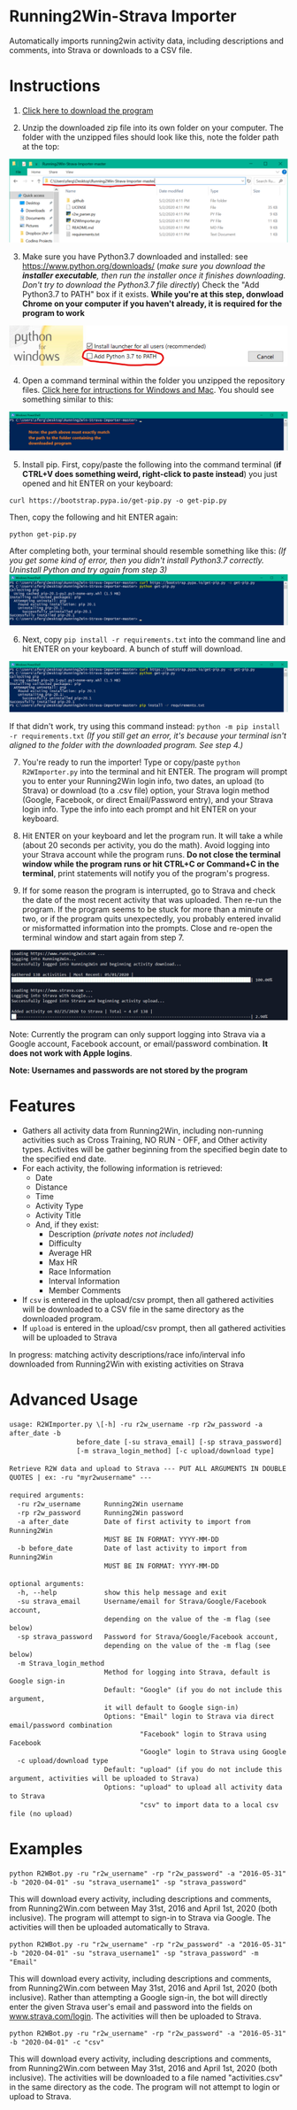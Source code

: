 # Running2Win-Strava Importer
Automatically imports running2win activity data, including descriptions and comments, into Strava or downloads to a CSV file.

# Instructions

1. [Click here to download the program](https://github.com/sfergusond/Running2Win-Strava-Importer/archive/master.zip)

2. Unzip the downloaded zip file into its own folder on your computer. The folder with the unzipped files should look like this, note the folder path at the top:

![step1](https://github.com/sfergusond/imgdump/blob/master/step1.png?raw=true)

3. Make sure you have Python3.7 downloaded and installed: see https://www.python.org/downloads/ (*make sure you download the __installer executable__, then run the installer once it finishes downloading. Don't try to download the Python3.7 file directly*) Check the "Add Python3.7 to PATH" box if it exists. __While you're at this step, donwload Chrome on your computer if you haven't already, it is required for the program to work__

![install](https://github.com/sfergusond/imgdump/blob/master/install.png?raw=true)

4. Open a command terminal within the folder you unzipped the repository files. [Click here for intructions for Windows and Mac](https://www.groovypost.com/howto/open-command-window-terminal-window-specific-folder-windows-mac-linux/). You should see something similar to this:

![step4](https://github.com/sfergusond/imgdump/blob/master/step%203.png?raw=true)

5. Install pip. First, copy/paste the following into the command terminal (__if CTRL+V does something weird, right-click to paste instead__) you just opened and hit ENTER on your keyboard: 
```
curl https://bootstrap.pypa.io/get-pip.py -o get-pip.py
```
Then, copy the following and hit ENTER again:   
```
python get-pip.py
```

After completing both, your terminal should resemble something like this:
  _(If you get some kind of error, then you didn't install Python3.7 correctly. Uninstall Python and try again from step 3)_
![step5](https://github.com/sfergusond/imgdump/blob/master/step5.png?raw=true)

6. Next, copy ```pip install -r requirements.txt``` into the command line and hit ENTER on your keyboard. A bunch of stuff will download.

![step6](https://github.com/sfergusond/imgdump/blob/master/step6.png?raw=true)

If that didn't work, try using this command instead: `python -m pip install -r requirements.txt` _(If you still get an error, it's because your terminal isn't aligned to the folder with the downloaded program. See step 4.)_

7. You're ready to run the importer! Type or copy/paste `python R2WImporter.py` into the terminal and hit ENTER. The program will prompt you to enter your Running2Win login info, two dates, an upload (to Strava) or download (to a .csv file) option, your Strava login method (Google, Facebook, or direct Email/Password entry), and your Strava login info. Type the info into each prompt and hit ENTER on your keyboard.

8. Hit ENTER on your keyboard and let the program run. It will take a while (about 20 seconds per activity, you do the math). Avoid logging into your Strava account while the program runs. __Do not close the terminal window while the program runs or hit CTRL+C or Command+C in the terminal__, print statements will notify you of the program's progress.

9. If for some reason the program is interrupted, go to Strava and check the date of the most recent activity that was uploaded. Then re-run the program. If the program seems to be stuck for more than a minute or two, or if the program quits unexpectedly, you probably entered invalid or misformatted information into the prompts. Close and re-open the terminal window and start again from step 7.

![sucess](https://github.com/sfergusond/imgdump/blob/master/success.png?raw=true)

Note: Currently the program can only support logging into Strava via a Google account, Facebook account, or email/password combination. __It does not work with Apple logins__.

__Note: Usernames and passwords are not stored by the program__

# Features

* Gathers all activity data from Running2Win, including non-running activities such as Cross Training, NO RUN - OFF, and Other activity types. Activites will be gather beginning from the specified begin date to the specified end date.
* For each activity, the following information is retrieved:
  - Date
  - Distance
  - Time
  - Activity Type
  - Activity Title
  - And, if they exist:
    - Description _(private notes not included)_
    - Difficulty
    - Average HR
    -  Max HR
    - Race Information
    - Interval Information
    - Member Comments
* If `csv` is entered in the upload/csv prompt, then all gathered activities will be downloaded to a CSV file in the same directory as the downloaded program.
* If `upload` is entered in the upload/csv prompt, then all gathered activities will be uploaded to Strava

In progress: matching activity descriptions/race info/interval info downloaded from Running2Win with existing activities on Strava
   
# Advanced Usage

```
usage: R2WImporter.py \[-h] -ru r2w_username -rp r2w_password -a after_date -b
                 before_date [-su strava_email] [-sp strava_password] 
                 [-m strava_login_method] [-c upload/download type]

Retrieve R2W data and upload to Strava --- PUT ALL ARGUMENTS IN DOUBLE QUOTES | ex: -ru "myr2wusername" ---

required arguments:
  -ru r2w_username      Running2Win username
  -rp r2w_password      Running2Win password
  -a after_date         Date of first activity to import from Running2Win 
                        MUST BE IN FORMAT: YYYY-MM-DD
  -b before_date        Date of last activity to import from Running2Win
                        MUST BE IN FORMAT: YYYY-MM-DD

optional arguments:
  -h, --help            show this help message and exit
  -su strava_email      Username/email for Strava/Google/Facebook account, 
                        depending on the value of the -m flag (see below)
  -sp strava_password   Password for Strava/Google/Facebook account, 
                        depending on the value of the -m flag (see below)
  -m Strava_login_method
                        Method for logging into Strava, default is Google sign-in
                        Default: "Google" (if you do not include this argument, 
                        it will default to Google sign-in)
                        Options: "Email" login to Strava via direct email/password combination
                                 "Facebook" login to Strava using Facebook
                                 "Google" login to Strava using Google
  -c upload/download type 
                        Default: "upload" (if you do not include this argument, activities will be uploaded to Strava)
                        Options: "upload" to upload all activity data to Strava 
                                 "csv" to import data to a local csv file (no upload)
```

# Examples

```
python R2WBot.py -ru "r2w_username" -rp "r2w_password" -a "2016-05-31" -b "2020-04-01" -su "strava_username1" -sp "strava_password"
```

This will download every activity, including descriptions and comments, from Running2Win.com between May 31st, 2016 and April 1st, 2020 (both inclusive). The program will attempt to sign-in to Strava via Google. The activities will then be uploaded automatically to Strava. 

```
python R2WBot.py -ru "r2w_username" -rp "r2w_password" -a "2016-05-31" -b "2020-04-01" -su "strava_username1" -sp "strava_password" -m "Email"
```

This will download every activity, including descriptions and comments, from Running2Win.com between May 31st, 2016 and April 1st, 2020 (both inclusive). Rather than attempting a Google sign-in, the bot will directly enter the given Strava user's email and password into the fields on www.strava.com/login. The activities will then be uploaded to Strava.

```
python R2WBot.py -ru "r2w_username" -rp "r2w_password" -a "2016-05-31" -b "2020-04-01" -c "csv"
```

This will download every activity, including descriptions and comments, from Running2Win.com between May 31st, 2016 and April 1st, 2020 (both inclusive). The activities will be downloaded to a file named "activities.csv" in the same directory as the code. The program will not attempt to login or upload to Strava.

